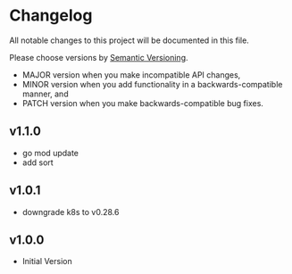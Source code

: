 # Changelog

All notable changes to this project will be documented in this file.

Please choose versions by [Semantic Versioning](http://semver.org/).

* MAJOR version when you make incompatible API changes,
* MINOR version when you add functionality in a backwards-compatible manner, and
* PATCH version when you make backwards-compatible bug fixes.

## v1.1.0

- go mod update
- add sort

## v1.0.1

- downgrade k8s to v0.28.6

## v1.0.0

- Initial Version

